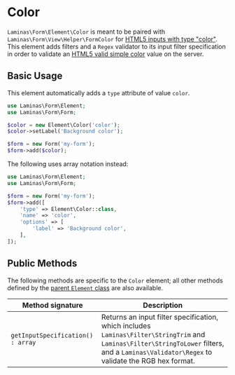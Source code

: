 # Color

`Laminas\Form\Element\Color` is meant to be paired with
`Laminas\Form\View\Helper\FormColor` for [HTML5 inputs with type "color"](http://www.whatwg.org/specs/web-apps/current-work/multipage/states-of-the-type-attribute.html#color-state-%28type=color%29).
This element adds filters and a `Regex` validator to its input filter
specification in order to validate an [HTML5 valid simple color](http://www.whatwg.org/specs/web-apps/current-work/multipage/common-microsyntaxes.html#valid-simple-color)
value on the server.

## Basic Usage

This element automatically adds a `type` attribute of value `color`.

```php
use Laminas\Form\Element;
use Laminas\Form\Form;

$color = new Element\Color('color');
$color->setLabel('Background color');

$form = new Form('my-form');
$form->add($color);
```

The following uses array notation instead:

```php
use Laminas\Form\Element;
use Laminas\Form\Form;

$form = new Form('my-form');
$form->add([
    'type' => Element\Color::class,
    'name' => 'color',
    'options' => [
        'label' => 'Background color',
    ],
]);
```

## Public Methods

The following methods are specific to the `Color` element; all other methods
defined by the [parent `Element` class](element.md#public-methods) are also
available.

Method signature                  | Description
--------------------------------- | -----------
`getInputSpecification() : array` | Returns an input filter specification, which includes `Laminas\Filter\StringTrim` and `Laminas\Filter\StringToLower` filters, and a `Laminas\Validator\Regex` to validate the RGB hex format.
